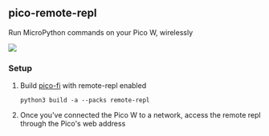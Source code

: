## pico-remote-repl

Run MicroPython commands on your Pico W, wirelessly

![](https://freshman.dev/api/file/public-pico-remote-repl.png)

### Setup

1. Build [pico-fi](../../../README.md) with remote-repl enabled
   ```
   python3 build -a --packs remote-repl
   ```
1. Once you've connected the Pico W to a network, access the remote repl through the Pico's web address
